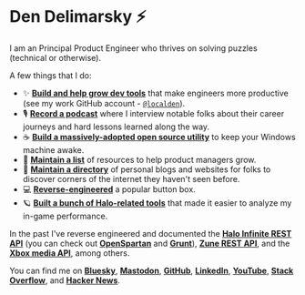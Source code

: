# Den Delimarsky ⚡

I am an Principal Product Engineer who thrives on solving puzzles (technical or otherwise).

A few things that I do:

- ✨ [**Build and help grow dev tools**](https://github.com/features/copilot) that make engineers more productive (see my work GitHub account - [`@localden`](https://github.com/localden)).
- 🎙️ [**Record a podcast**](https://theworkitem.com) where I interview notable folks about their career journeys and hard lessons learned along the way.
- ☕️ [**Build a massively-adopted open source utility**](https://awake.den.dev/) to keep your Windows machine awake.
- 📕 [**Maintain a list**](https://github.com/dend/awesome-product-management) of resources to help product managers grow.
- 🌳 [**Maintain a directory**](https://blogscroll.com) of personal blogs and websites for folks to discover corners of the internet they haven't seen before.
- 💻 [**Reverse-engineered**](https://deck.surf/) a popular button box.
- 🪐 [**Built a bunch of Halo-related tools**](https://openspartan.com/) that made it easier to analyze my in-game performance.

In the past I've reverse engineered and documented the **[Halo Infinite REST API](https://den.dev/blog/halo-api/)** (you can check out **[OpenSpartan](https://openspartan.com)** and **[Grunt](https://gruntapi.com)**), **[Zune REST API](https://den.dev/blog/zune-api/)**, and the **[Xbox media API](https://den.dev/blog/xbox-live-download-captures/)**, among others.

You can find me on [**Bluesky**](https://bsky.app/den.dev), [**Mastodon**](https://mastodon.social/@localden), [**GitHub**](https://github.com/dend), [**LinkedIn**](https://www.linkedin.com/in/dendeli/), [**YouTube**](https://www.youtube.com/@DenDev), [**Stack Overflow**](https://stackoverflow.com/users/303696/den), and [**Hacker News**](https://news.ycombinator.com/user?id=dend).
